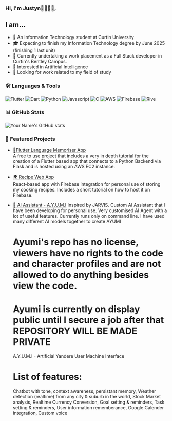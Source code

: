 ### Hi, I'm Justyn👋🧑🏾‍💻,
## I am...

- 📖 An Information Technology student at Curtin University
- 🎓 Expecting to finish my Information Technology degree by June 2025 (finishing 1 last unit)
- 💼 Currently undertaking a work placement as a Full Stack developer in Curtin's Bentley Campus.
- 🤔 Interested in Artificial Intelligence
- 👀 Looking for work related to my field of study

### 🛠️ Languages & Tools

![Flutter](https://img.shields.io/badge/-Flutter-blue?logo=flutter&logoColor=white)
![Dart](https://img.shields.io/badge/-Dart-green?logo=dart&logoColor=white)
![Python](https://img.shields.io/badge/-Python-purple?logo=python&logoColor=white)
![Javascript](https://img.shields.io/badge/-Javascript-yellow?logo=javascript&logoColor=white)
![C](https://img.shields.io/badge/-C-grey?logo=c&logoColor=white)
![AWS](https://img.shields.io/badge/-AWS-orange?logo=amazon-aws&logoColor=white)
![Firebase](https://img.shields.io/badge/-Firebase-red?logo=firebase&logoColor=white)
![Rive](https://img.shields.io/badge/-Rive-black?logo=rive&logoColor=white)

### 📊 GitHub Stats
![Your Name's GitHub stats](https://github-readme-stats.vercel.app/api?username=Justyn-M&show_icons=true&theme=tokyonight)

### 🚀 Featured Projects

- [📱Flutter Language Memoriser App](https://github.com/Justyn-M/language_memoriser)  
  A free to use project that includes a very in depth tutorial for the creation of a Flutter based app that connects to a Python Backend via Flask and is hosted using an AWS EC2 instance.
  
- [🌍 Recipe Web App](https://github.com/Justyn-M/recipe-organiser)  
  React-based app with Firebase integration for personal use of storing my cooking recipes. Includes a short tutorial on how to host it on Firebase.

- [🤖 AI Assistant - A.Y.U.M.I](https://github.com/Justyn-M/ai_assistant)
  Inspired by JARVIS.
  <Ongoing development>
  Custom AI Assistant that I have been developing for personal use. Very customised AI Agent with a lot of useful features. Currently runs only on command line.
  I have used many different AI models together to create AYUMI
  # Ayumi's repo has no license, viewers have no rights to the code and character profiles and are not allowed to do anything besides view the code.
  # Ayumi is currently on display public until I secure a job after that REPOSITORY WILL BE MADE PRIVATE
  A.Y.U.M.I - Artificial Yandere User Machine Interface
  # List of features:
    Chatbot with tone, context awareness, persistant memory, 
    Weather detection (realtime) from any city & suburb in the world,
    Stock Market analysis,
    Realtime Currency Conversion,
    Goal setting & reminders,
    Task setting & reminders,
    User information rememberance,
    Google Calender integration,
    Custom voice
    
    
    


